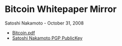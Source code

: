 # Bitcoin Whitepaper Mirror

Satoshi Nakamoto - October 31, 2008

* [Bitcoin.pdf](https://github.com/sleepdefic1t/bitcoin-whitepaper/raw/master/bitcoin.pdf)
* [Satoshi Nakamoto PGP PublicKey](https://raw.githubusercontent.com/sleepdefic1t/bitcoin-whitepaper/master/SATOSHI_NAKAMOTO.asc)
